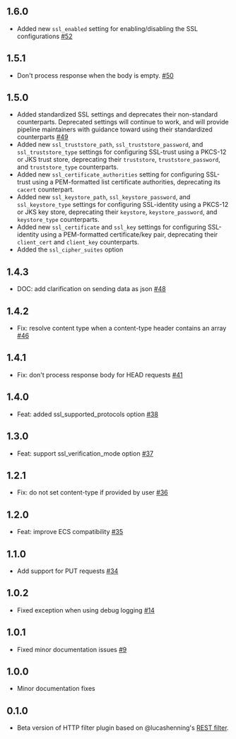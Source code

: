 ## 1.6.0
  - Added new `ssl_enabled` setting for enabling/disabling the SSL configurations [#52](https://github.com/logstash-plugins/logstash-filter-http/pull/52)

## 1.5.1
  - Don't process response when the body is empty. [#50](https://github.com/logstash-plugins/logstash-filter-http/pull/50)

## 1.5.0
  - Added standardized SSL settings and deprecates their non-standard counterparts. Deprecated settings will continue to work, and will provide pipeline maintainers with guidance toward using their standardized counterparts [#49](https://github.com/logstash-plugins/logstash-filter-http/pull/49)
  - Added new `ssl_truststore_path`, `ssl_truststore_password`, and `ssl_truststore_type` settings for configuring SSL-trust using a PKCS-12 or JKS trust store, deprecating their `truststore`, `truststore_password`, and `truststore_type` counterparts.
  - Added new `ssl_certificate_authorities` setting for configuring SSL-trust using a PEM-formatted list certificate authorities, deprecating its `cacert` counterpart.
  - Added new `ssl_keystore_path`, `ssl_keystore_password`, and `ssl_keystore_type` settings for configuring SSL-identity using a PKCS-12 or JKS key store, deprecating their `keystore`, `keystore_password`, and `keystore_type` counterparts.
  - Added new `ssl_certificate` and `ssl_key` settings for configuring SSL-identity using a PEM-formatted certificate/key pair, deprecating their `client_cert` and `client_key` counterparts.
  - Added the `ssl_cipher_suites` option

## 1.4.3
  - DOC: add clarification on sending data as json [#48](https://github.com/logstash-plugins/logstash-filter-http/pull/48)

## 1.4.2
  - Fix: resolve content type when a content-type header contains an array [#46](https://github.com/logstash-plugins/logstash-filter-http/pull/46)

## 1.4.1
  - Fix: don't process response body for HEAD requests [#41](https://github.com/logstash-plugins/logstash-filter-http/pull/41)

## 1.4.0
  - Feat: added ssl_supported_protocols option [#38](https://github.com/logstash-plugins/logstash-filter-http/pull/38)
 
## 1.3.0
  - Feat: support ssl_verification_mode option [#37](https://github.com/logstash-plugins/logstash-filter-http/pull/37)

## 1.2.1
  - Fix: do not set content-type if provided by user [#36](https://github.com/logstash-plugins/logstash-filter-http/pull/36)

## 1.2.0
  - Feat: improve ECS compatibility [#35](https://github.com/logstash-plugins/logstash-filter-http/pull/35)

## 1.1.0
  - Add support for PUT requests [#34](https://github.com/logstash-plugins/logstash-filter-http/pull/34)

## 1.0.2
  - Fixed exception when using debug logging [#14](https://github.com/logstash-plugins/logstash-filter-http/pull/14)

## 1.0.1
  - Fixed minor documentation issues [#9](https://github.com/logstash-plugins/logstash-filter-http/pull/9)

## 1.0.0
  - Minor documentation fixes

## 0.1.0
  - Beta version of HTTP filter plugin based on @lucashenning's [REST filter](https://github.com/lucashenning/logstash-filter-rest).

